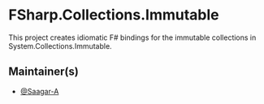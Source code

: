 

# FSharp.Collections.Immutable

This project creates idiomatic F# bindings for the immutable collections in System.Collections.Immutable.

## Maintainer(s)

- [@Saagar-A](http://github.com/Saagar-A)